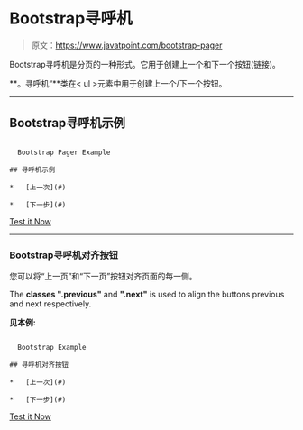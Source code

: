 # Bootstrap寻呼机

> 原文：<https://www.javatpoint.com/bootstrap-pager>

Bootstrap寻呼机是分页的一种形式。它用于创建上一个和下一个按钮(链接)。

**。寻呼机“**类在< ul >元素中用于创建上一个/下一个按钮。

* * *

## Bootstrap寻呼机示例

```

  Bootstrap Pager Example

## 寻呼机示例

*   [上一次](#)

*   [下一步](#)

```

[Test it Now](https://www.javatpoint.com/oprweb/test.jsp?filename=bootstrappager1)

* * *

### Bootstrap寻呼机对齐按钮

您可以将“上一页”和“下一页”按钮对齐页面的每一侧。

The **classes ".previous"** and **".next"** is used to align the buttons previous and next respectively.

**见本例:**

```

  Bootstrap Example

## 寻呼机对齐按钮

*   [上一次](#)

*   [下一步](#)

```

[Test it Now](https://www.javatpoint.com/oprweb/test.jsp?filename=bootstrappager2)